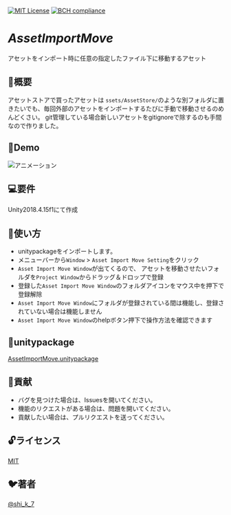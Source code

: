 [![MIT License](http://img.shields.io/badge/license-MIT-blue.svg?style=flat)](LICENSE)
[![BCH compliance](https://bettercodehub.com/edge/badge/KatanoShingo/AssetImportMove?branch=master)](https://bettercodehub.com/)  

*AssetImportMove*
====

アセットをインポート時に任意の指定したファイル下に移動するアセット

## 📖概要
アセットストアで買ったアセットは `ssets/AssetStore/`のような別フォルダに置きたいでも、毎回外部のアセットをインポートするたびに手動で移動させるのめんどくさい。
git管理している場合新しいアセットをgitignoreで除するのも手間なので作りました。

## 💃Demo
![アニメーション](https://user-images.githubusercontent.com/40855834/78264061-acc0e900-753d-11ea-9abf-783f3e47c5bf.gif)

## 💻要件
Unity2018.4.15f1にて作成

## 🏃使い方
- unitypackageをインポートします。
- メニューバーから`Window` > `Asset Import Move Setting`をクリック
- `Asset Import Move Window`が出てくるので、 アセットを移動させたいフォルダを`Project Window`からドラッグ＆ドロップで登録
- 登録した`Asset Import Move Window`のフォルダアイコンをマウス中を押下で登録解除
- `Asset Import Move Window`にフォルダが登録されている間は機能し、登録されていない場合は機能しません
- `Asset Import Move Window`のhelpボタン押下で操作方法を確認できます

## 🎁unitypackage
[AssetImportMove.unitypackage](https://github.com/KatanoShingo/AssetImportMove/releases)

## 💪貢献
- バグを見つけた場合は、Issuesを開いてください。    
- 機能のリクエストがある場合は、問題を開いてください。    
- 貢献したい場合は、プルリクエストを送ってください。    

## 🔓ライセンス

[MIT](https://github.com/KatanoShingo/AssetImportMove/blob/master/LICENSE)

## 🐦著者
[@shi_k_7](https://twitter.com/shi_k_7)
